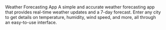 Weather Forecasting App
A simple and accurate weather forecasting app that provides real-time weather updates and a 7-day forecast. Enter any city to get details on temperature, humidity, wind speed, and more, all through an easy-to-use interface.

